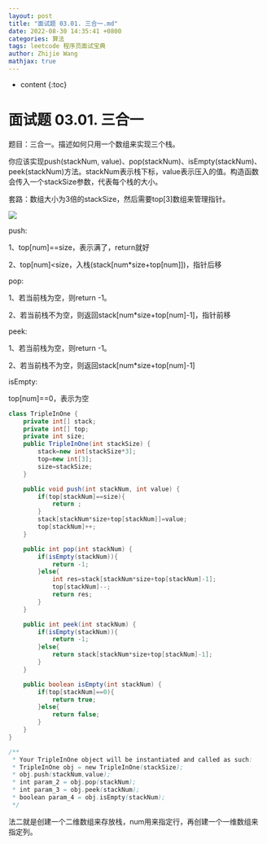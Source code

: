 ```yaml
---
layout: post
title: "面试题 03.01. 三合一.md"
date: 2022-08-30 14:35:41 +0800
categories: 算法
tags: leetcode 程序员面试宝典
author: Zhijie Wang
mathjax: true
---
```



* content
{:toc}














# 面试题 03.01. 三合一

题目：三合一。描述如何只用一个数组来实现三个栈。

你应该实现push(stackNum, value)、pop(stackNum)、isEmpty(stackNum)、peek(stackNum)方法。stackNum表示栈下标，value表示压入的值。构造函数会传入一个stackSize参数，代表每个栈的大小。



套路：数组大小为3倍的stackSize，然后需要top[3]数组来管理指针。



![](D:/下载/youdaonote-pull-master/youdaonote-pull-master/youdaonote/youdaonote-images/WEBRESOURCE390fb64147d29930194296e8312704f4.png)

push:

1、top[num]==size，表示满了，return就好

2、top[num]<size，入栈(stack[num*size+top[num]])，指针后移

pop:

1、若当前栈为空，则return -1。

2、若当前栈不为空，则返回stack[num*size+top[num]-1]，指针前移

peek:

1、若当前栈为空，则return -1。

2、若当前栈不为空，则返回stack[num*size+top[num]-1]

isEmpty:

top[num]==0，表示为空



```java
class TripleInOne {
    private int[] stack;
    private int[] top;
    private int size;
    public TripleInOne(int stackSize) {
        stack=new int[stackSize*3];
        top=new int[3];
        size=stackSize;
    }

    public void push(int stackNum, int value) {
        if(top[stackNum]==size){
            return ;
        }
        stack[stackNum*size+top[stackNum]]=value;
        top[stackNum]++;
    }

    public int pop(int stackNum) {
        if(isEmpty(stackNum)){
            return -1;
        }else{
            int res=stack[stackNum*size+top[stackNum]-1];
            top[stackNum]--;
            return res;
        }
    }

    public int peek(int stackNum) {
        if(isEmpty(stackNum)){
            return -1;
        }else{
            return stack[stackNum*size+top[stackNum]-1];
        }
    }

    public boolean isEmpty(int stackNum) {
        if(top[stackNum]==0){
            return true;
        }else{
            return false;
        }
    }
}

/**
 * Your TripleInOne object will be instantiated and called as such:
 * TripleInOne obj = new TripleInOne(stackSize);
 * obj.push(stackNum,value);
 * int param_2 = obj.pop(stackNum);
 * int param_3 = obj.peek(stackNum);
 * boolean param_4 = obj.isEmpty(stackNum);
 */
```

法二就是创建一个二维数组来存放栈，num用来指定行，再创建一个一维数组来指定列。
